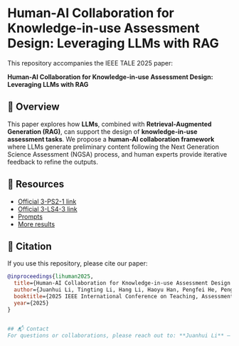 # Human-AI Collaboration for Knowledge-in-use Assessment Design: Leveraging LLMs with RAG

This repository accompanies the IEEE TALE 2025 paper:

**Human-AI Collaboration for Knowledge-in-use Assessment Design: Leveraging LLMs with RAG**  

## 📖 Overview
This paper explores how **LLMs**, combined with **Retrieval-Augmented Generation (RAG)**, can support the design of **knowledge-in-use assessment tasks**. We propose a **human-AI collaboration framework** where LLMs generate preliminary content following the Next Generation Science Assessment (NGSA) process, and human experts provide iterative feedback to refine the outputs.  

## 📂 Resources
- [Official 3-PS2-1 link](https://www.nextgenscience.org/pe/3-ps2-1-motion-and-stability-forces-and-interactions)
- [Official 3-LS4-3 link](https://www.nextgenscience.org/pe/3-ls4-3-biological-evolution-unity-and-diversity)
- [Prompts](https://docs.google.com/document/d/e/2PACX-1vTkL5niBgKeO-Dw2pd0YUfYL7bSHVXntcWtT2BWicq3UGxRk6kLUBrJk7RIkJpcPK4PX1u1onYnd8eM/pub)
- [More results](https://docs.google.com/document/d/e/2PACX-1vQQbWCMbgTnMQvSIhTJ6N11_yVne16Y3IPgMcSyi0YkUDrwlrXO-M6Q2bvKqse2rBXd3Ek-lJe8VKoK/pub)

## 📄 Citation
If you use this repository, please cite our paper:

```bibtex
@inproceedings{lihuman2025,
  title={Human-AI Collaboration for Knowledge-in-use Assessment Design: Leveraging LLMs with RAG},
  author={Juanhui Li, Tingting Li, Hang Li, Haoyu Han, Pengfei He, Peng He† and Hui Liu},
  booktitle={2025 IEEE International Conference on Teaching, Assessment, and Learning for Engineering},
  year={2025}
}


## 📬 Contact
For questions or collaborations, please reach out to: **Juanhui Li** – lijuanh1@msu.edu
